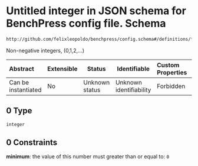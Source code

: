 # Untitled integer in JSON schema for BenchPress config file. Schema

```txt
http://github.com/felixleopoldo/benchpress/config.schema#/definitions/flexnonnegint/anyOf/0
```

Non-negative integers, (0,1,2,...)


| Abstract            | Extensible | Status         | Identifiable            | Custom Properties | Additional Properties | Access Restrictions | Defined In                                                               |
| :------------------ | ---------- | -------------- | ----------------------- | :---------------- | --------------------- | ------------------- | ------------------------------------------------------------------------ |
| Can be instantiated | No         | Unknown status | Unknown identifiability | Forbidden         | Allowed               | none                | [config.schema.json\*](../out/config.schema.json "open original schema") |

## 0 Type

`integer`

## 0 Constraints

**minimum**: the value of this number must greater than or equal to: `0`
